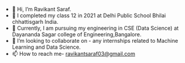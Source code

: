 - 👋 Hi, I’m Ravikant Saraf.
- 🌱 I completed my class 12 in 2021 at Delhi Public School Bhilai chhattisgarh India.
- 🌱 Currently, I am pursuing my engineering in CSE (Data Science) at Dayananda Sagar college of Engineering,Bangalore. 
- 💞️ I’m looking to collaborate on - any internships related to Machine Learning and Data Science.
- 📫 How to reach me- ravikantsaraf03@gmail.com
<!---
Ravikant2003/Ravikant2003 is a ✨ special ✨ repository because its `README.md` (this file) appears on your GitHub profile.
You can click the Preview link to take a look at your changes.
--->
